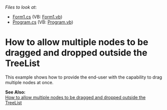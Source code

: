 <!-- default file list -->
*Files to look at*:

* [Form1.cs](./CS/Sample/Form1.cs) (VB: [Form1.vb](./VB/Sample/Form1.vb))
* [Program.cs](./CS/Sample/Program.cs) (VB: [Program.vb](./VB/Sample/Program.vb))
<!-- default file list end -->
# How to allow multiple nodes to be dragged and dropped outside the TreeList


<p>This example shows how to provide the end-user with the capability to drag multiple nodes at once. </p><p><strong>See Also:</strong><br />
<a href="https://www.devexpress.com/Support/Center/p/A2851">How to allow multiple nodes to be dragged and dropped outside the TreeList</a></p>

<br/>


